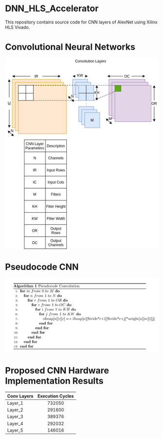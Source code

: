 # DNN_HLS_Accelerator
This repository contains source code for CNN layers of AlexNet  using Xilinx HLS Vivado.
# Convolutional Neural Networks
![plot](./cnn_page5.png)
# Pseudocode CNN
![plot](./algo_cnn.png)
# Proposed CNN Hardware Implementation Results
| Conv Layers   | Execution Cycles  |
| ------------- |:-----------------:| 
| Layer_1       | 732050            |
| Layer_2       | 291600            | 
| Layer_3       | 389376            |
| Layer_4       | 292032            |
| Layer_5       | 146016            |
